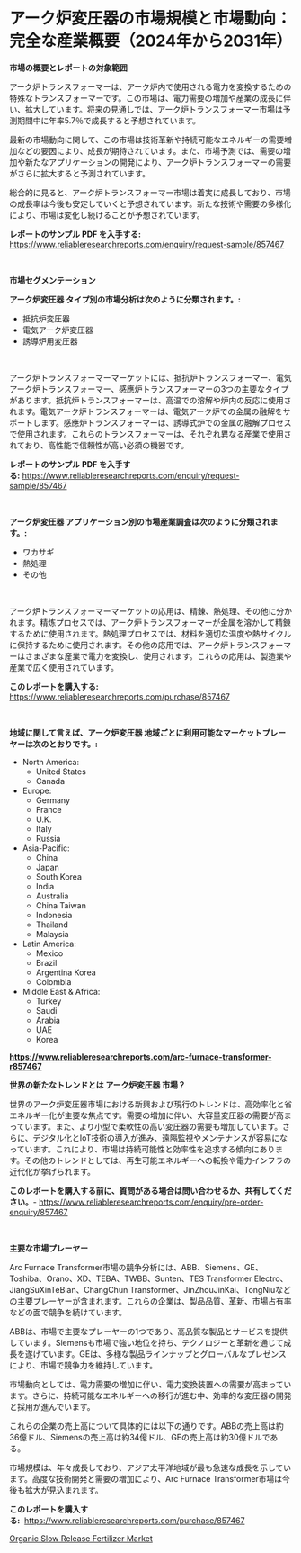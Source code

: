 <p><h1>アーク炉変圧器の市場規模と市場動向：完全な産業概要（2024年から2031年）</h1></p><p><strong>市場の概要とレポートの対象範囲</strong></p>
<p><p>アーク炉トランスフォーマーは、アーク炉内で使用される電力を変換するための特殊なトランスフォーマーです。この市場は、電力需要の増加や産業の成長に伴い、拡大しています。将来の見通しでは、アーク炉トランスフォーマー市場は予測期間中に年率5.7％で成長すると予想されています。</p><p>最新の市場動向に関して、この市場は技術革新や持続可能なエネルギーの需要増加などの要因により、成長が期待されています。また、市場予測では、需要の増加や新たなアプリケーションの開発により、アーク炉トランスフォーマーの需要がさらに拡大すると予測されています。</p><p>総合的に見ると、アーク炉トランスフォーマー市場は着実に成長しており、市場の成長率は今後も安定していくと予想されています。新たな技術や需要の多様化により、市場は変化し続けることが予想されています。</p></p>
<p><strong>レポートのサンプル PDF を入手する:</strong> <a href="https://www.reliableresearchreports.com/enquiry/request-sample/857467">https://www.reliableresearchreports.com/enquiry/request-sample/857467</a></p>
<p>&nbsp;</p>
<p><strong>市場セグメンテーション</strong></p>
<p><strong>アーク炉変圧器 タイプ別の市場分析は次のように分類されます。:</strong></p>
<p><ul><li>抵抗炉変圧器</li><li>電気アーク炉変圧器</li><li>誘導炉用変圧器</li></ul></p>
<p>&nbsp;</p>
<p><p>アーク炉トランスフォーマーマーケットには、抵抗炉トランスフォーマー、電気アーク炉トランスフォーマー、感應炉トランスフォーマーの3つの主要なタイプがあります。抵抗炉トランスフォーマーは、高温での溶解や炉内の反応に使用されます。電気アーク炉トランスフォーマーは、電気アーク炉での金属の融解をサポートします。感應炉トランスフォーマーは、誘導式炉での金属の融解プロセスで使用されます。これらのトランスフォーマーは、それぞれ異なる産業で使用されており、高性能で信頼性が高い必須の機器です。</p></p>
<p><strong>レポートのサンプル PDF を入手する:</strong>&nbsp;<a href="https://www.reliableresearchreports.com/enquiry/request-sample/857467">https://www.reliableresearchreports.com/enquiry/request-sample/857467</a></p>
<p>&nbsp;</p>
<p><strong> アーク炉変圧器 アプリケーション別の市場産業調査は次のように分類されます。:</strong></p>
<p><ul><li>ワカサギ</li><li>熱処理</li><li>その他</li></ul></p>
<p>&nbsp;</p>
<p><p>アーク炉トランスフォーマーマーケットの応用は、精錬、熱処理、その他に分かれます。精炼プロセスでは、アーク炉トランスフォーマーが金属を溶かして精錬するために使用されます。熱処理プロセスでは、材料を適切な温度や熱サイクルに保持するために使用されます。その他の応用では、アーク炉トランスフォーマーはさまざまな産業で電力を変換し、使用されます。これらの応用は、製造業や産業で広く使用されています。</p></p>
<p><strong>このレポートを購入する:</strong>&nbsp; <a href="https://www.reliableresearchreports.com/purchase/857467">https://www.reliableresearchreports.com/purchase/857467</a></p>
<p>&nbsp;</p>
<p><strong>地域に関して言えば、アーク炉変圧器 地域ごとに利用可能なマーケットプレーヤーは次のとおりです。:</strong></p>
<p><ul>
    <li>
        North America:
        <ul>
            <li>United States</li>
            <li>Canada</li>
        </ul>
    </li>
    <li>
        Europe:
        <ul>
            <li>Germany</li>
            <li>France</li>
            <li>U.K.</li>
            <li>Italy</li>
            <li>Russia</li>
        </ul>
    </li>
    <li>
        Asia-Pacific:
        <ul>
            <li>China</li>
            <li>Japan</li>
            <li>South Korea</li>
            <li>India</li>
            <li>Australia</li>
            <li>China Taiwan</li>
            <li>Indonesia</li>
            <li>Thailand</li>
            <li>Malaysia</li>
        </ul>
    </li>
    <li>
        Latin America:
        <ul>
            <li>Mexico</li>
            <li>Brazil</li>
            <li>Argentina Korea</li>
            <li>Colombia</li>
        </ul>
    </li>
    <li>
        Middle East & Africa:
        <ul>
            <li>Turkey</li>
            <li>Saudi</li>
            <li>Arabia</li>
            <li>UAE</li>
            <li>Korea</li>
        </ul>
    </li>
    </ul></p>
<p><strong><a href="https://www.reliableresearchreports.com/arc-furnace-transformer-r857467">https://www.reliableresearchreports.com/arc-furnace-transformer-r857467</a></strong>&nbsp;</p>
<p><strong>世界の新たなトレンドとは アーク炉変圧器 市場？</strong></p>
<p><p>世界のアーク炉変圧器市場における新興および現行のトレンドは、高効率化と省エネルギー化が主要な焦点です。需要の増加に伴い、大容量変圧器の需要が高まっています。また、より小型で柔軟性の高い変圧器の需要も増加しています。さらに、デジタル化とIoT技術の導入が進み、遠隔監視やメンテナンスが容易になっています。これにより、市場は持続可能性と効率性を追求する傾向にあります。その他のトレンドとしては、再生可能エネルギーへの転換や電力インフラの近代化が挙げられます。</p></p>
<p><strong>このレポートを購入する前に、質問がある場合は問い合わせるか、共有してください。</strong>- <a href="https://www.reliableresearchreports.com/enquiry/pre-order-enquiry/857467">https://www.reliableresearchreports.com/enquiry/pre-order-enquiry/857467</a></p>
<p>&nbsp;</p>
<p><strong>主要な市場プレーヤー</strong></p>
<p><p>Arc Furnace Transformer市場の競争分析には、ABB、Siemens、GE、Toshiba、Orano、XD、TEBA、TWBB、Sunten、TES Transformer Electro、JiangSuXinTeBian、ChangChun Transformer、JinZhouJinKai、TongNiuなどの主要プレーヤーが含まれます。これらの企業は、製品品質、革新、市場占有率などの面で競争を続けています。</p><p>ABBは、市場で主要なプレーヤーの1つであり、高品質な製品とサービスを提供しています。Siemensも市場で強い地位を持ち、テクノロジーと革新を通じて成長を遂げています。GEは、多様な製品ラインナップとグローバルなプレゼンスにより、市場で競争力を維持しています。</p><p>市場動向としては、電力需要の増加に伴い、電力変換装置への需要が高まっています。さらに、持続可能なエネルギーへの移行が進む中、効率的な変圧器の開発と採用が進んでいます。</p><p>これらの企業の売上高について具体的には以下の通りです。ABBの売上高は約36億ドル、Siemensの売上高は約34億ドル、GEの売上高は約30億ドルである。</p><p>市場規模は、年々成長しており、アジア太平洋地域が最も急速な成長を示しています。高度な技術開発と需要の増加により、Arc Furnace Transformer市場は今後も拡大が見込まれます。</p></p>
<p><strong>このレポートを購入する:</strong>&nbsp;&nbsp;<a href="https://www.reliableresearchreports.com/purchase/857467">https://www.reliableresearchreports.com/purchase/857467</a></p>
<p><p><a href="https://crocus-run-b5a.notion.site/Organic-Slow-Release-Fertilizer-Market-Size-Growing-and-Forecasted-for-period-from-2024-2031-and-p-de58255f08334e7b8495b101fa12e61c">Organic Slow Release Fertilizer Market</a></p></p>